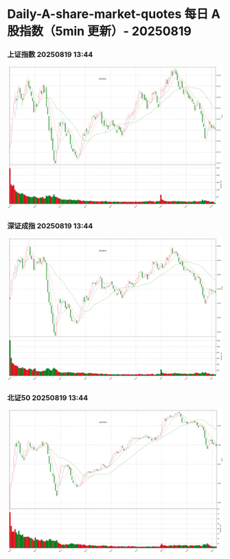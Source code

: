 
# Daily-A-share-market-quotes 每日 A 股指数（5min 更新）- 20250819

### 上证指数 20250819 13:44
![](./fig/2025/8/20250819-sh000001.png)

### 深证成指 20250819 13:44
![](./fig/2025/8/20250819-sz399001.png)

### 北证50 20250819 13:44
![](./fig/2025/8/20250819-bj899050.png)
